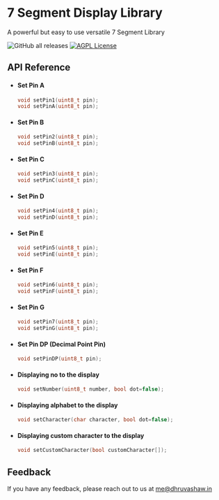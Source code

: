 
# 7 Segment Display Library

A powerful but easy to use versatile 7 Segment Library

![GitHub all releases](https://img.shields.io/github/downloads/Dhruvacube/7-Segment/total)
[![AGPL License](https://img.shields.io/badge/license-AGPL-blue.svg)](http://www.gnu.org/licenses/agpl-3.0)



## API Reference

- #### Set Pin A
  ```cpp
  void setPin1(uint8_t pin);
  void setPinA(uint8_t pin);
  ```
- #### Set Pin B
  ```cpp
  void setPin2(uint8_t pin);
  void setPinB(uint8_t pin);
  ```
- #### Set Pin C
  ```cpp
  void setPin3(uint8_t pin);
  void setPinC(uint8_t pin);
  ```
- #### Set Pin D
  ```cpp
  void setPin4(uint8_t pin);
  void setPinD(uint8_t pin);
  ```
- #### Set Pin E
  ```cpp
  void setPin5(uint8_t pin);
  void setPinE(uint8_t pin);
  ```
- #### Set Pin F
  ```cpp
  void setPin6(uint8_t pin);
  void setPinF(uint8_t pin);
  ```
- #### Set Pin G
  ```cpp
  void setPin7(uint8_t pin);
  void setPinG(uint8_t pin);
  ```
- #### Set Pin DP (Decimal Point Pin)
  ```cpp
  void setPinDP(uint8_t pin);
  ```

- #### Displaying no to the display
  ```cpp
  void setNumber(uint8_t number, bool dot=false);
  ```
  
- #### Displaying alphabet to the display
  ```cpp
  void setCharacter(char character, bool dot=false);
  ```
  
- #### Displaying custom character to the display
  ```cpp
  void setCustomCharacter(bool customCharacter[]);
  ```


## Feedback

If you have any feedback, please reach out to us at me@dhruvashaw.in

